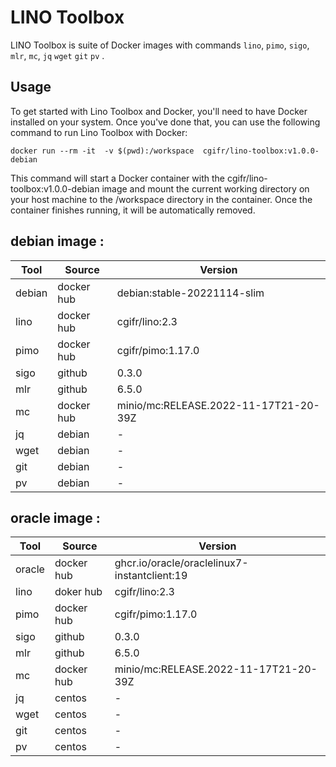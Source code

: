 # LINO Toolbox

LINO Toolbox is suite of Docker images with commands `lino`, `pimo`, `sigo`, `mlr`, `mc`, `jq` `wget` `git` `pv` .

## Usage

To get started with Lino Toolbox and Docker, you'll need to have Docker installed on your system. Once you've done that, you can use the following command to run Lino Toolbox with Docker:

```
docker run --rm -it  -v $(pwd):/workspace  cgifr/lino-toolbox:v1.0.0-debian
```

This command will start a Docker container with the cgifr/lino-toolbox:v1.0.0-debian image and mount the current working directory on your host machine to the /workspace directory in the container. Once the container finishes running, it will be automatically removed.

## debian image :
| Tool | Source  | Version |
|------|---------|---------|
|debian|docker hub|debian:stable-20221114-slim |
|lino  |docker hub|cgifr/lino:2.3 |
|pimo  |docker hub|cgifr/pimo:1.17.0 |
|sigo  |github   |0.3.0 |
|mlr   |github   |6.5.0 |
|mc    |docker hub|minio/mc:RELEASE.2022-11-17T21-20-39Z|
|jq    |debian   |- |
|wget  |debian   |- |
|git   |debian   |- |
|pv    |debian   |- |

## oracle image :
| Tool | Source  | Version |
|------|---------|---------|
|oracle|docker hub|ghcr.io/oracle/oraclelinux7-instantclient:19 |
|lino  |doker hub|cgifr/lino:2.3 |
|pimo  |docker hub|cgifr/pimo:1.17.0 |
|sigo  |github   |0.3.0 |
|mlr   |github   |6.5.0 |
|mc    |docker hub|minio/mc:RELEASE.2022-11-17T21-20-39Z|
|jq    |centos   |- |
|wget  |centos   |- |
|git   |centos   |- |
|pv    |centos   |- |